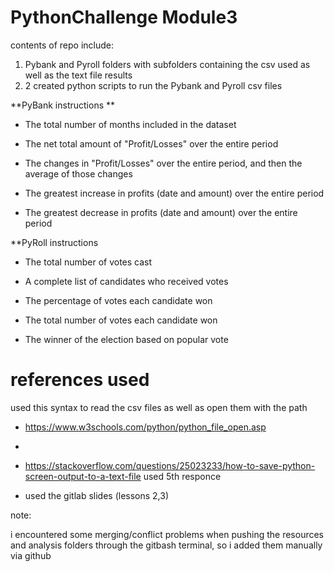 # PythonChallenge Module3
contents of repo include:

1) Pybank and Pyroll folders with subfolders containing the csv used as well as the text file results
2)  2 created python scripts to run the Pybank and Pyroll csv files 


**PyBank instructions **

- The total number of months included in the dataset

- The net total amount of "Profit/Losses" over the entire period

-  The changes in "Profit/Losses" over the entire period, and then the average of those changes

- The greatest increase in profits (date and amount) over the entire period

- The greatest decrease in profits (date and amount) over the entire period

**PyRoll instructions 

- The total number of votes cast

- A complete list of candidates who received votes

- The percentage of votes each candidate won

- The total number of votes each candidate won

- The winner of the election based on popular vote

# references used 

used this syntax to read the csv files as well as open them with the path
- https://www.w3schools.com/python/python_file_open.asp
- 
- https://stackoverflow.com/questions/25023233/how-to-save-python-screen-output-to-a-text-file used 5th responce

- used the gitlab slides (lessons 2,3)


note:

 i encountered some merging/conflict problems when pushing the resources and analysis folders through the gitbash terminal, so i added them manually via github 
